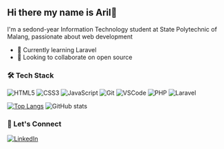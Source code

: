 ## Hi there my name is Aril👋 
I'm a sedond-year Information Technology student at State Polytechnic of Malang, passionate about web development

-  🌱 Currently learning Laravel
-  👯 Looking to collaborate on open source

### 🛠 Tech Stack
![HTML5](https://img.shields.io/badge/-HTML5-E34F26?logo=html5&logoColor=fff)
![CSS3](https://img.shields.io/badge/-CSS3-1572B6?logo=css3)
![JavaScript](https://img.shields.io/badge/-JavaScript-F7DF1E?logo=javascript&logoColor=black)
![Git](https://img.shields.io/badge/-Git-F05032?logo=git&logoColor=white)
![VSCode](https://img.shields.io/badge/-VSCode-007ACC?logo=visual-studio-code&logoColor=white)
![PHP](https://img.shields.io/badge/-PHP-777BB4?logo=php&logoColor=white)
![Laravel](https://img.shields.io/badge/-Laravel-F55247?logo=laravel&logoColor=white)

[![Top Langs](https://github-readme-stats.vercel.app/api/top-langs/?username=AstorBoy11&layout=pie&theme=transparent)](https://github.com/AstorBoy11/github-readme-stats)
![GitHub stats](https://github-readme-stats.vercel.app/api?username=AstorBoy11&show_icons=false&theme=transparent&hide_rank=true&custom_title=My%20Stats)

### 🔗 Let's Connect
[![LinkedIn](https://img.shields.io/badge/-LinkedIn-0A66C2?logo=linkedin&logoColor=white)]([https://www.linkedin.com/in/yourprofile](https://www.linkedin.com/in/aril-ibbet-ardana-putra-250484284/))  
